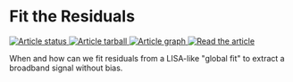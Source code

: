 # Fit the Residuals

<a href="https://github.com/farr/AnalyzeTheResiduals/actions/workflows/showyourwork.yml">
<img src="https://github.com/farr/AnalyzeTheResiduals/actions/workflows/showyourwork.yml/badge.svg" alt="Article status"/>
</a>
<a href="https://github.com/farr/AnalyzeTheResiduals/raw/main-pdf/arxiv.tar.gz">
<img src="https://img.shields.io/badge/article-tarball-blue.svg?style=flat" alt="Article tarball"/>
</a>
<a href="https://github.com/farr/AnalyzeTheResiduals/raw/main-pdf/dag.pdf">
<img src="https://img.shields.io/badge/article-dag-blue.svg?style=flat" alt="Article graph"/>
</a>
<a href="https://github.com/farr/AnalyzeTheResiduals/raw/main-pdf/ms.pdf">
<img src="https://img.shields.io/badge/article-pdf-blue.svg?style=flat" alt="Read the article"/>
</a>
</p>

When and how can we fit residuals from a LISA-like "global fit" to extract a broadband signal without bias.
